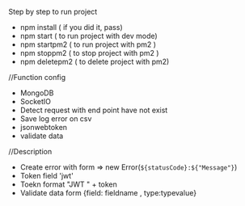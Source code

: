Step by step to run project

- npm install ( if you did it, pass)
- npm start ( to run project with dev mode)
- npm startpm2 ( to run project with pm2 )
- npm stoppm2 ( to stop project with pm2 )
- npm deletepm2 ( to delete project with pm2)

//Function config

- MongoDB
- SocketIO
- Detect request with end point have not exist
- Save log error on csv
- jsonwebtoken
- validate data

//Description

- Create error with form => new Error(`${statusCode}:${"Message"}`)
- Token field 'jwt'
- Toekn format "JWT " + token
- Validate data form {field: fieldname , type:typevalue}
